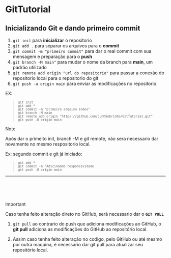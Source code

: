 # GitTutorial
## Inicializando Git e dando primeiro commit
1. `git init` para **inicializar** o repositorio<br>
1. `git add .` para separar os arquivos para o **commit**<br>
1. `git commit -m "primeiro commit"` para dar o real commit com sua mensagem e preparação para o **push**<br>
1. `git branch -M main"` para mudar o nome da branch para **main**, um padrão utilizado<br>
1. `git remote add origin "url do repositorio"` para passar a conexão do repositorio local para o repositorio do git<br>
1. `git push -u origin main` para enviar as modificações no repositorio.

 EX:
><sub> `git init `</sub><br>
><sub> `git add *`</sub><br>
><sub> `git commit -m "primeiro arquivo index"`</sub><br>
><sub> `git branch -M main`</sub><br>
><sub> `git remote add origin "https://github.com/JuhhSobrinho/GitTutorial.git"`</sub><br>
><sub> `git push -U origin main`</sub><br>

> [!NOTE]
> Após dar o primeito init, branch -M e git remote, não sera necessario dar novamente no mesmo respositorio local.

Ex: segundo commit e git já iniciado:
><sub> `git add *`</sub><br>
><sub> `git commit -m "Adicinando responsividade`</sub><br>
><sub> `git push -U origin main`</sub><br>

---
<br>
<br>
<br>

> [!IMPORTANT]
> Caso tenha feito alteração direto no GitHub, será necessario dar o **`GIT PULL`**

1. `git pull` ao contrario do push que adiciona modificações ao GitHub, o **git pull** adiciona as modificações do GitHub ao repositório local.

1. Assim caso tenha feito alteração no codigo, pelo GitHub ou até mesmo por outra maquina, é necessario dar git pull para atualizar seu repositório local.

